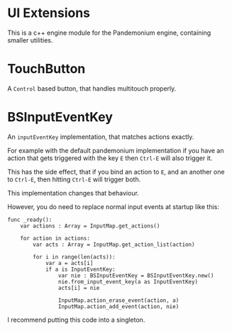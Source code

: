 # UI Extensions

This is a c++ engine module for the Pandemonium engine, containing smaller utilities.

# TouchButton

A `Control` based button, that handles multitouch properly.

# BSInputEventKey

An `inputEventKey` implementation, that matches actions exactly.

For example with the default pandemonium implementation if you have an action that gets triggered
with the key `E` then `Ctrl-E` will also trigger it.

This has the side effect, that if you bind an action to `E`, and an another one to `Ctrl-E`,
then hitting `Ctrl-E` will trigger both.

This implementation changes that behaviour.

However, you do need to replace normal input events at startup like this:

```
func _ready():
	var actions : Array = InputMap.get_actions()

	for action in actions:
		var acts : Array = InputMap.get_action_list(action)

		for i in range(len(acts)):
			var a = acts[i]
			if a is InputEventKey:
				var nie : BSInputEventKey = BSInputEventKey.new()
				nie.from_input_event_key(a as InputEventKey)
				acts[i] = nie

				InputMap.action_erase_event(action, a)
				InputMap.action_add_event(action, nie)

```

I recommend putting this code into a singleton.



